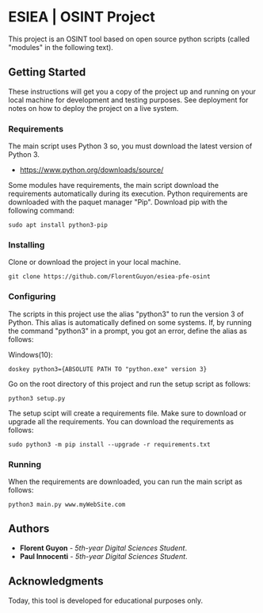 # ESIEA | OSINT Project

This project is an OSINT tool based on open source python scripts (called "modules" in the following text).

## Getting Started

These instructions will get you a copy of the project up and running on your local machine for development and testing purposes. See deployment for notes on how to deploy the project on a live system.

### Requirements

The main script uses Python 3 so, you must download the latest version of Python 3.

* https://www.python.org/downloads/source/

Some modules have requirements, the main script download the requirements automatically during its execution.
Python requirements are downloaded with the paquet manager "Pip".
Download pip with the following command:
```
sudo apt install python3-pip
```

### Installing

Clone or download the project in your local machine.
```
git clone https://github.com/FlorentGuyon/esiea-pfe-osint
```

### Configuring

The scripts in this project use the alias "python3" to run the version 3 of Python. This alias is automatically defined on some systems.
If, by running the command "python3" in a prompt, you got an error, define the alias as follows:

Windows(10):
```
doskey python3={ABSOLUTE PATH TO "python.exe" version 3}
```  

Go on the root directory of this project and run the setup script as follows:
```
python3 setup.py
```

The setup scipt will create a requirements file. Make sure to download or upgrade all the requirements.
You can download the requirements as follows:
```
sudo python3 -m pip install --upgrade -r requirements.txt
```

### Running

When the requirements are downloaded, you can run the main script as follows:
```
python3 main.py www.myWebSite.com
```

## Authors

* **Florent Guyon** - *5th-year Digital Sciences Student*.
* **Paul Innocenti** - *5th-year Digital Sciences Student*.

## Acknowledgments

Today, this tool is developed for educational purposes only.